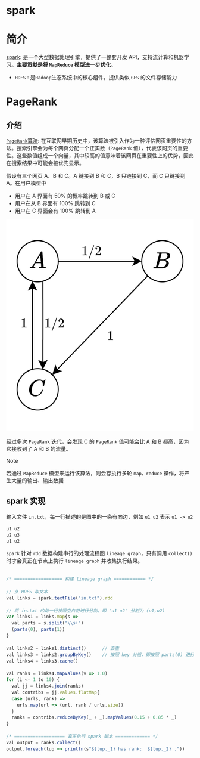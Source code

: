 # spark



# 简介

[spark](https://spark.apache.org/): 是一个大型数据处理引擎，提供了一整套开发 API，支持流计算和机器学习。**主要贡献是将 `MapReduce` 模型进一步优化**。
- `HDFS` : 是`Hadoop`生态系统中的核心组件，提供类似 `GFS` 的文件存储能力

# PageRank

## 介绍

[`PageRank`算法](https://www.mlpod.com/36.html): 在互联网早期历史中，该算法被引入作为一种评估网页重要性的方法。搜索引擎会为每个网页分配一个正实数（`PageRank` 值），代表该网页的重要性。这些数值组成一个向量，其中较高的值意味着该网页在重要性上的优势，因此在搜索结果中可能会被优先显示。

假设有三个网页 A、B 和 C。A 链接到 B 和 C，B 只链接到 C，而 C 只链接到 A。在用户模型中
- 用户在 A 界面有 50% 的概率跳转到 B 或 C
- 用户在从 B 界面有 100% 跳转到 C
- 用户在 C 界面会有 100% 跳转到 A

![alt|c,50](../../image/disturbute/pagrank_example.png)

经过多次 `PageRank` 迭代，会发现 C 的 `PageRank` 值可能会比 A 和 B 都高，因为它接收到了 A 和 B 的流量。

> [!note]
> 若通过 `MapReduce` 模型来运行该算法，则会存执行多轮 `map，reduce` 操作，将产生大量的输出、输出数据


## spark 实现


输入文件 `in.txt`，每一行描述的是图中的一条有向边，例如 `u1 u2` 表示 `u1 -> u2`

```txt
u1 u2
u2 u3
u1 u2 
```

`spark` 针对 `rdd` 数据构建串行的处理流程图 `lineage graph`，只有调用 `collect()` 时才会真正在节点上执行 `lineage graph` 并收集执行结果。

```js

/* ================== 构建 lineage graph ============ */ 

// 从 HDFS 取文本
val links = spark.textFile("in.txt").rdd

// 将 in.txt 的每一行按照空白符进行分割，即 'u1 u2' 分割为 (u1,u2)
var links1 = links.map{s => 
  val parts = s.split("\\s+")
  (parts(0), parts(1))
}

val links2 = links1.distinct()      // 去重
val links3 = links2.groupByKey()    // 按照 key 分组，即按照 parts(0) 进行分组
val links4 = links3.cache()

val ranks = links4.mapValues(v => 1.0)
for (i <- 1 to 10) {
  val jj = links4.join(ranks)
  val contribs = jj.values.flatMap{
  case (urls, rank) =>
    urls.map(url => (url, rank / urls.size))
  }
  ranks = contribs.reduceByKey(_ + _).mapValues(0.15 + 0.85 * _)
}

/* =================== 真正执行 spark 脚本 ============= */
val output = ranks.collect()
output.foreach(tup => println(s"${tup._1} has rank:  ${tup._2} ."))
```





